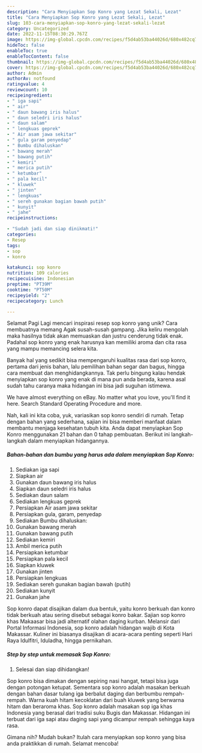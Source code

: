 ```yaml
---
description: "Cara Menyiapkan Sop Konro yang Lezat Sekali, Lezat"
title: "Cara Menyiapkan Sop Konro yang Lezat Sekali, Lezat"
slug: 103-cara-menyiapkan-sop-konro-yang-lezat-sekali-lezat
category: Uncategorized
date: 2022-11-15T08:30:29.767Z
image: https://img-global.cpcdn.com/recipes/f5d4ab53ba44026d/680x482cq70/sop-konro-foto-resep-utama.jpg
hideToc: false
enableToc: true
enableTocContent: false
thumbnail: https://img-global.cpcdn.com/recipes/f5d4ab53ba44026d/680x482cq70/sop-konro-foto-resep-utama.jpg
cover: https://img-global.cpcdn.com/recipes/f5d4ab53ba44026d/680x482cq70/sop-konro-foto-resep-utama.jpg
author: Admin
authorAv: notfound
ratingvalue: 4
reviewcount: 10
recipeingredient:
- " iga sapi"
- " air"
- " daun bawang iris halus"
- " daun seledri iris halus"
- " daun salam"
- " lengkuas geprek"
- " Air asam jawa sekitar"
- " gula garam penyedap"
- " Bumbu dihaluskan"
- " bawang merah"
- " bawang putih"
- " kemiri"
- " merica putih"
- " ketumbar"
- " pala kecil"
- " kluwek"
- " jinten"
- " lengkuas"
- " sereh gunakan bagian bawah putih"
- " kunyit"
- " jahe"
recipeinstructions:

- "Sudah jadi dan siap dinikmati!"
categories:
- Resep
tags:
- sop
- konro

katakunci: sop konro 
nutrition: 109 calories
recipecuisine: Indonesian
preptime: "PT39M"
cooktime: "PT50M"
recipeyield: "2"
recipecategory: Lunch

---
```



Selamat Pagi Lagi mencari inspirasi resep sop konro yang unik? Cara membuatnya memang Agak susah-susah gampang. Jika keliru mengolah maka hasilnya tidak akan memuaskan dan justru cenderung tidak enak. Padahal sop konro yang enak harusnya kan memiliki aroma dan cita rasa yang mampu memancing selera kita.


Banyak hal yang sedikit bisa mempengaruhi kualitas rasa dari sop konro, pertama dari jenis bahan, lalu pemilihan bahan segar dan bagus, hingga cara membuat dan menghidangkannya. Tak perlu bingung kalau hendak menyiapkan sop konro yang enak di mana pun anda berada, karena asal sudah tahu caranya maka hidangan ini bisa jadi suguhan istimewa.

We have almost everything on eBay. No matter what you love, you&#39;ll find it here. Search Standard Operating Procedure and more.


Nah, kali ini kita coba, yuk, variasikan sop konro sendiri di rumah. Tetap dengan bahan yang sederhana, sajian ini bisa memberi manfaat dalam membantu menjaga kesehatan tubuh kita. Anda dapat menyiapkan Sop Konro menggunakan 21 bahan dan 0 tahap pembuatan. Berikut ini langkah-langkah dalam menyiapkan hidangannya.

<!--inarticleads1-->

##### Bahan-bahan dan bumbu yang harus ada dalam menyiapkan Sop Konro:

1. Sediakan  iga sapi
1. Siapkan  air
1. Gunakan  daun bawang iris halus
1. Siapkan  daun seledri iris halus
1. Sediakan  daun salam
1. Sediakan  lengkuas geprek
1. Persiapkan  Air asam jawa sekitar
1. Persiapkan  gula, garam, penyedap
1. Sediakan  Bumbu dihaluskan:
1. Gunakan  bawang merah
1. Gunakan  bawang putih
1. Sediakan  kemiri
1. Ambil  merica putih
1. Persiapkan  ketumbar
1. Persiapkan  pala kecil
1. Siapkan  kluwek
1. Gunakan  jinten
1. Persiapkan  lengkuas
1. Sediakan  sereh gunakan bagian bawah (putih)
1. Sediakan  kunyit
1. Gunakan  jahe


Sop konro dapat disajikan dalam dua bentuk, yaitu konro berkuah dan konro tidak berkuah atau sering disebut sebagai konro bakar. Sajian sop konro khas Makaasar bisa jadi alternatif olahan daging kurban. Melansir dari Portal Informasi Indonesia, sop konro adalah hidangan wajib di Kota Makassar. Kuliner ini biasanya disajikan di acara-acara penting seperti Hari Raya Idulfitri, Iduladha, hingga pernikahan. 

<!--inarticleads2-->

##### Step by step untuk memasak Sop Konro:


1. Selesai dan siap dihidangkan!

Sop konro bisa dimakan dengan sepiring nasi hangat, tetapi bisa juga dengan potongan ketupat. Sementara sop konro adalah masakan berkuah dengan bahan dasar tulang iga berbalut daging dan berbumbu rempah-rempah. Warna kuah hitam kecoklatan dari buah kluwek yang berwarna hitam dan beraroma khas. Sop konro adalah masakan sop iga khas Indonesia yang berasal dari tradisi suku Bugis dan Makassar. Hidangan ini terbuat dari iga sapi atau daging sapi yang dicampur rempah sehingga kaya rasa. 

Gimana nih? Mudah bukan? Itulah cara menyiapkan sop konro yang bisa anda praktikkan di rumah. Selamat mencoba!
